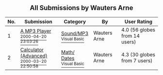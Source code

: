 ﻿<div align="center">

## All Submissions by Wauters Arne

</div>

No.  | Submission | Category | By   | User Rating
---- | ---------- | -------- | ---- | -----------
1 | [A MP3 Player<br /><sup>2000-04-20 23:03:26</sup>](https://github.com/Planet-Source-Code/wauters-arne-a-mp3-player__1-7427) | [Sound/MP3<br /><sup>Visual Basic</sup>](../ByCategory/sound-mp3__1-45.md) | Wauters Arne | 4.0 (56 globes from 14 users)
2 | [Calculator \(Advanced\)<br /><sup>2000-03-20 22:50:58</sup>](https://github.com/Planet-Source-Code/wauters-arne-calculator-advanced__1-6715) | [Math/ Dates<br /><sup>Visual Basic</sup>](../ByCategory/math-dates__1-37.md) | Wauters Arne | 4.3 (30 globes from 7 users)
